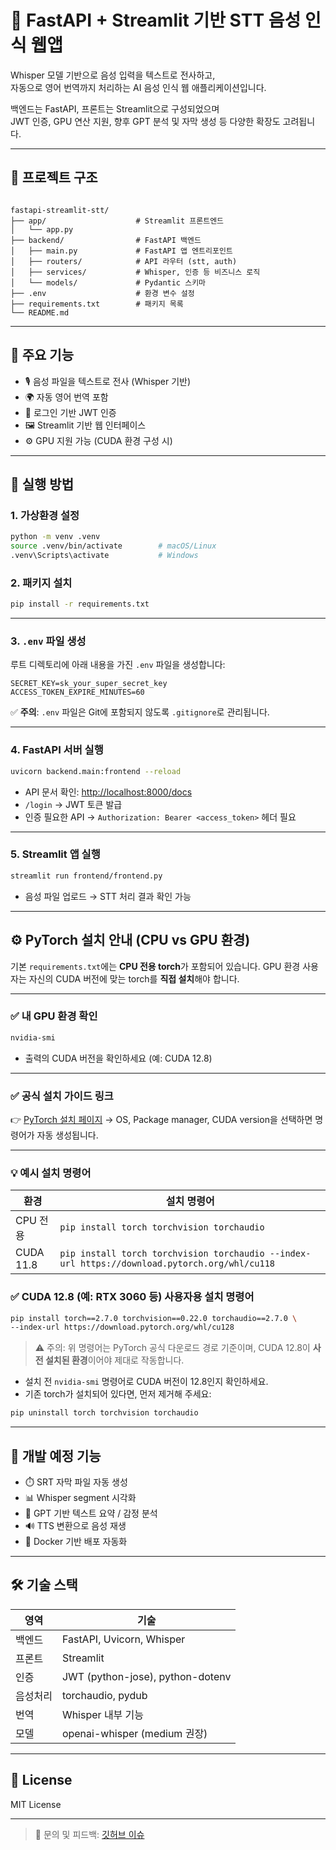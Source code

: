 # 🧠 FastAPI + Streamlit 기반 STT 음성 인식 웹앱

Whisper 모델 기반으로 음성 입력을 텍스트로 전사하고,  
자동으로 영어 번역까지 처리하는 AI 음성 인식 웹 애플리케이션입니다.

백엔드는 FastAPI, 프론트는 Streamlit으로 구성되었으며  
JWT 인증, GPU 연산 지원, 향후 GPT 분석 및 자막 생성 등 다양한 확장도 고려됩니다.

---

## 📁 프로젝트 구조

```

fastapi-streamlit-stt/
├── app/                    # Streamlit 프론트엔드
│   └── app.py
├── backend/                # FastAPI 백엔드
│   ├── main.py             # FastAPI 앱 엔트리포인트
│   ├── routers/            # API 라우터 (stt, auth)
│   ├── services/           # Whisper, 인증 등 비즈니스 로직
│   └── models/             # Pydantic 스키마
├── .env                    # 환경 변수 설정
├── requirements.txt        # 패키지 목록
└── README.md

````

---

## 🧩 주요 기능

- 🎙️ 음성 파일을 텍스트로 전사 (Whisper 기반)
- 🌍 자동 영어 번역 포함
- 🔐 로그인 기반 JWT 인증
- 🖼️ Streamlit 기반 웹 인터페이스
- ⚙️ GPU 지원 가능 (CUDA 환경 구성 시)

---

## 🚀 실행 방법

### 1. 가상환경 설정

```bash
python -m venv .venv
source .venv/bin/activate        # macOS/Linux
.venv\Scripts\activate           # Windows
````

### 2. 패키지 설치

```bash
pip install -r requirements.txt
```

---

### 3. `.env` 파일 생성

루트 디렉토리에 아래 내용을 가진 `.env` 파일을 생성합니다:

```env
SECRET_KEY=sk_your_super_secret_key
ACCESS_TOKEN_EXPIRE_MINUTES=60
```

✅ **주의**: `.env` 파일은 Git에 포함되지 않도록 `.gitignore`로 관리됩니다.

---

### 4. FastAPI 서버 실행

```bash
uvicorn backend.main:frontend --reload
```

* API 문서 확인: [http://localhost:8000/docs](http://localhost:8000/docs)
* `/login` → JWT 토큰 발급
* 인증 필요한 API → `Authorization: Bearer <access_token>` 헤더 필요

---

### 5. Streamlit 앱 실행

```bash
streamlit run frontend/frontend.py
```

* 음성 파일 업로드 → STT 처리 결과 확인 가능

---

## ⚙️ PyTorch 설치 안내 (CPU vs GPU 환경)

기본 `requirements.txt`에는 **CPU 전용 torch**가 포함되어 있습니다.
GPU 환경 사용자는 자신의 CUDA 버전에 맞는 torch를 **직접 설치**해야 합니다.

---

### ✅ 내 GPU 환경 확인

```bash
nvidia-smi
```

* 출력의 CUDA 버전을 확인하세요 (예: CUDA 12.8)

---

### ✅ 공식 설치 가이드 링크

👉 [PyTorch 설치 페이지](https://pytorch.org/get-started/locally/)
→ OS, Package manager, CUDA version을 선택하면 명령어가 자동 생성됩니다.

---

### 💡 예시 설치 명령어

| 환경                      | 설치 명령어                                                                                        |
| ----------------------- | --------------------------------------------------------------------------------------------- |
| CPU 전용                  | `pip install torch torchvision torchaudio`                                                    |
| CUDA 11.8               | `pip install torch torchvision torchaudio --index-url https://download.pytorch.org/whl/cu118` |

### ✅ CUDA 12.8 (예: RTX 3060 등) 사용자용 설치 명령어

```bash
pip install torch==2.7.0 torchvision==0.22.0 torchaudio==2.7.0 \
--index-url https://download.pytorch.org/whl/cu128
```

> ⚠️ 주의: 위 명령어는 PyTorch 공식 다운로드 경로 기준이며,
> CUDA 12.8이 **사전 설치된 환경**이어야 제대로 작동합니다.

* 설치 전 `nvidia-smi` 명령어로 CUDA 버전이 12.8인지 확인하세요.
* 기존 torch가 설치되어 있다면, 먼저 제거해 주세요:

```bash
pip uninstall torch torchvision torchaudio
```

---

## 🔮 개발 예정 기능

* ⏱️ SRT 자막 파일 자동 생성
* 📊 Whisper segment 시각화
* 🤖 GPT 기반 텍스트 요약 / 감정 분석
* 🔊 TTS 변환으로 음성 재생
* 🚀 Docker 기반 배포 자동화

---

## 🛠️ 기술 스택

| 영역   | 기술                               |
| ---- | -------------------------------- |
| 백엔드  | FastAPI, Uvicorn, Whisper        |
| 프론트  | Streamlit                        |
| 인증   | JWT (python-jose), python-dotenv |
| 음성처리 | torchaudio, pydub                |
| 번역   | Whisper 내부 기능                    |
| 모델   | openai-whisper (medium 권장)       |

---

## 📄 License

MIT License

---

> 💬 문의 및 피드백: [깃허브 이슈](https://github.com/machal-dev/streamlit-whisper/issues)
